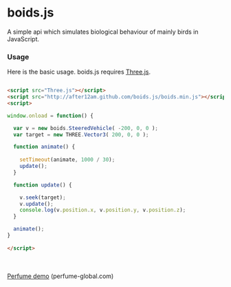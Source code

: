 # boids.js

A simple api which simulates biological behaviour of mainly birds in JavaScript.
  
  
### Usage ###

Here is the basic usage. boids.js requires [Three.js](https://github.com/mrdoob/three.js/). 

```html

<script src="Three.js"></script>
<script src="http://after12am.github.com/boids.js/boids.min.js"></script>
<script>

window.onload = function() {

  var v = new boids.SteeredVehicle( -200, 0, 0 );
  var target = new THREE.Vector3( 200, 0, 0 );

  function animate() {
    
    setTimeout(animate, 1000 / 30);
    update();
  }

  function update() {

    v.seek(target);
    v.update();
    console.log(v.position.x, v.position.y, v.position.z);
  }

  animate();
}
  
</script>
```
　

[Perfume demo](http://after12am.github.com/boids.js/example/perfume-dev.html) (perfume-global.com)